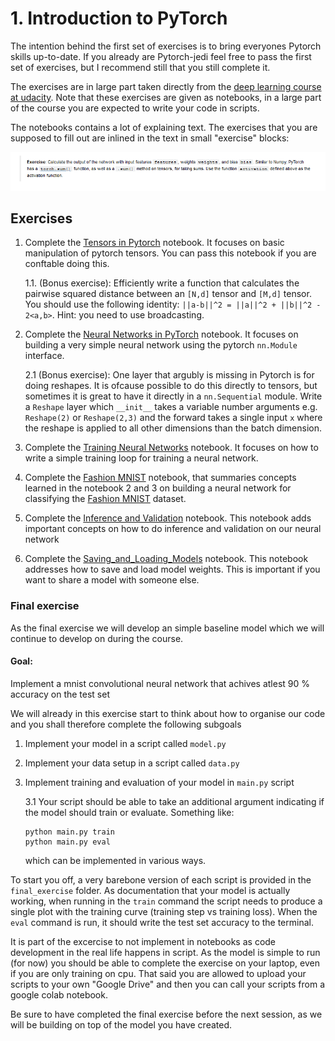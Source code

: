 # 1. Introduction to PyTorch

The intention behind the first set of exercises is to bring everyones 
Pytorch skills up-to-date. If you already are Pytorch-jedi feel free to
pass the first set of exercises, but I recommend still that you still complete it.

The exercises are in large part taken directly from the 
[deep learning course at udacity](https://github.com/udacity/deep-learning-v2-pytorch).
Note that these exercises are given as notebooks, in a large part of the course you
are expected to write your code in scripts.

The notebooks contains a lot of explaining text. The exercises that you are
supposed to fill out are inlined in the text in small "exercise" blocks:

![exercise](../figures/exercise.PNG)

## Exercises

1. Complete the [Tensors in Pytorch](1_Tensors_in_PyTorch.ipynb) notebook. It focuses on basic
   manipulation of pytorch tensors. You can pass this notebook if you are conftable doing this.
   
   1.1. (Bonus exercise): Efficiently write a function that calculates the pairwise squared distance
        between an `[N,d]` tensor and `[M,d]` tensor. You should use the following identity:
        ``` ||a-b||^2 = ||a||^2 + ||b||^2 - 2<a,b> ```. Hint: you need to use broadcasting.
   
2. Complete the [Neural Networks in PyTorch](2_Neural_Networks_in_PyTorch.ipynb) notebook. It focuses on 
   building a very simple neural network using the pytorch `nn.Module` interface.
   
   2.1 (Bonus exercise): One layer that argubly is missing in Pytorch is for doing reshapes.
       It is ofcause possible to do this directly to tensors, but sometimes it is great to
       have it directly in a `nn.Sequential` module. Write a `Reshape` layer which `__init__`
       takes a variable number arguments e.g. `Reshape(2)` or `Reshape(2,3)` and the forward
       takes a single input `x` where the reshape is applied to all other dimensions than the
       batch dimension.

3. Complete the [Training Neural Networks](3_Training_Neural_Networks.ipynb) notebook. It focuses on
   how to write a simple training loop for training a neural network.
   
4. Complete the [Fashion MNIST](4_Fashion_MNIST.ipynb) notebook, that summaries concepts learned in the
   notebook 2 and 3 on building a neural network for classifying the [Fashion MNIST](https://github.com/zalandoresearch/fashion-mnist) 
   dataset.

5. Complete the [Inference and Validation](5_Inference_and_Validation.ipynb) notebook. This notebook adds
   important concepts on how to do inference and validation on our neural network
   
6. Complete the [Saving_and_Loading_Models](6_Saving_and_Loading_Models.ipynb) notebook. This notebook addresses
   how to save and load model weights. This is important if you want to share a model with someone else.

### Final exercise

As the final exercise we will develop an simple baseline model which we will
continue to develop on during the course.

#### Goal: 
Implement a mnist convolutional neural network that achives atlest 90 % accuracy
on the test set

We will already in this exercise start to think about how to organise our code and
you shall therefore complete the following subgoals
1. Implement your model in a script called `model.py`
2. Implement your data setup in a script called `data.py`
3. Implement training and evaluation of your model in `main.py` script
   
   3.1 Your script should be able to take an additional argument indicating if the model
   should train or evaluate. Something like:
   ```
   python main.py train
   python main.py eval
   ```
   which can be implemented in various ways.
   
To start you off, a very barebone version of each script is provided in the `final_exercise` folder. As documentation 
that your model is actually working, when running in the `train` command the script needs to
produce a single plot with the training curve (training step vs training loss). When the `eval` command is run,
it should write the test set accuracy to the terminal.

It is part of the excercise to not implement in notebooks as code development in the real life 
happens in script. As the model is simple to run (for now) you should be able to complete
the exercise on your laptop, even if you are only training on cpu. That said you are allowed to upload your scripts
to your own "Google Drive" and then you can call your scripts from a google colab notebook.

Be sure to have completed the final exercise before the next session, as we will be building on top of the model
you have created.
